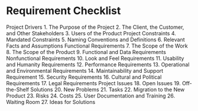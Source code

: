 
# Requirement Checklist

Project Drivers
	1. The Purpose of the Project 
	2. The Client, the Customer, and Other Stakeholders
	3. Users of the Product 
Project Constraints
	4. Mandated Constraints
	5. Naming Conventions and Definitions
	6. Relevant Facts and Assumptions
Functional Requirements
	7. The Scope of the Work
	8. The Scope of the Product
	9. Functional and Data Requirements 
Nonfunctional Requirements
	10. Look and Feel Requirements 
	11. Usability and Humanity Requirements
	12. Performance Requirements
	13. Operational and Environmental Requirements
	14. Maintainability and Support Requirement 
	15. Security Requirements
	16. Cultural and Political Requirements
	17. Legal Requirements
Project Issues
	18. Open Issues 
	19. Off-the-Shelf Solutions
	20. New Problems 
	21. Tasks 
	22. Migration to the New Product
	23. Risks
	24. Costs
	25. User Documentation and Training
	26. Waiting Room
	27. Ideas for Solutions
